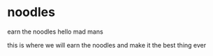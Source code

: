 # noodles
earn the noodles
hello mad mans

this is where we will earn the noodles and make it the best thing ever
